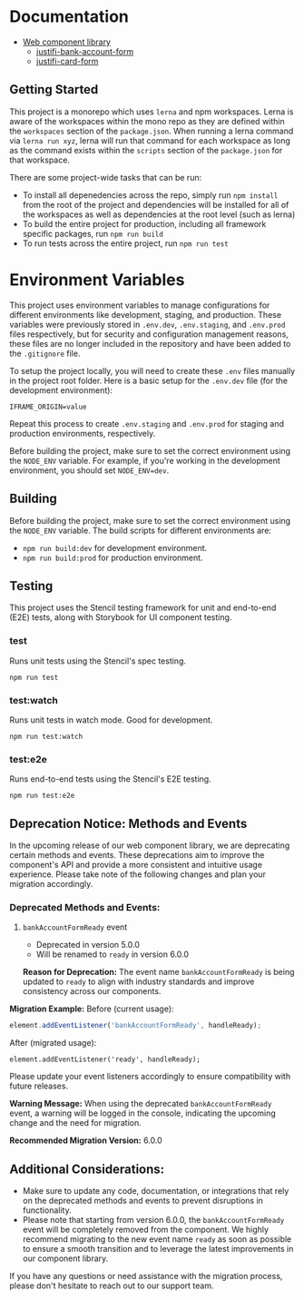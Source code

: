 # Documentation

- [Web component library](https://github.com/justifi-tech/web-component-library/tree/main/stencil-library)
  - [justifi-bank-account-form](https://github.com/justifi-tech/web-component-library/tree/main/stencil-library/src/components/bank-account-form#justifi-bank-account-form)
  - [justifi-card-form](https://github.com/justifi-tech/web-component-library/tree/main/stencil-library/src/components/card-form#justifi-card-form)

## Getting Started

This project is a monorepo which uses `lerna` and npm workspaces. Lerna is aware of the workspaces within the mono repo as they are defined within the `workspaces` section of the `package.json`. When running a lerna command via `lerna run xyz`, lerna will run that command for each workspace as long as the command exists within the `scripts` section of the `package.json` for that workspace.

There are some project-wide tasks that can be run:
- To install all depenedencies across the repo, simply run `npm install` from the root of the project and dependencies will be installed for all of the workspaces as well as dependencies at the root level (such as lerna)
- To build the entire project for production, including all framework specific packages, run `npm run build`
- To run tests across the entire project, run `npm run test`

# Environment Variables

This project uses environment variables to manage configurations for different environments like development, staging, and production. These variables were previously stored in `.env.dev`, `.env.staging`, and `.env.prod` files respectively, but for security and configuration management reasons, these files are no longer included in the repository and have been added to the `.gitignore` file.

To setup the project locally, you will need to create these `.env` files manually in the project root folder. Here is a basic setup for the `.env.dev` file (for the development environment):

`IFRAME_ORIGIN=value`

Repeat this process to create `.env.staging` and `.env.prod` for staging and production environments, respectively.

Before building the project, make sure to set the correct environment using the `NODE_ENV` variable. For example, if you're working in the development environment, you should set `NODE_ENV=dev`.

## Building

Before building the project, make sure to set the correct environment using the `NODE_ENV` variable. The build scripts for different environments are:

- `npm run build:dev` for development environment.
- `npm run build:prod` for production environment.


## Testing
This project uses the Stencil testing framework for unit and end-to-end (E2E) tests, along with Storybook for UI component testing.

### test

Runs unit tests using the Stencil's spec testing.

`npm run test`

### test:watch

Runs unit tests in watch mode. Good for development.

`npm run test:watch`

### test:e2e

Runs end-to-end tests using the Stencil's E2E testing.

`npm run test:e2e`

## Deprecation Notice: Methods and Events

In the upcoming release of our web component library, we are deprecating certain methods and events. These deprecations aim to improve the component's API and provide a more consistent and intuitive usage experience. Please take note of the following changes and plan your migration accordingly.

### Deprecated Methods and Events:

1. `bankAccountFormReady` event

   - Deprecated in version 5.0.0
   - Will be renamed to `ready` in version 6.0.0

   **Reason for Deprecation:**
   The event name `bankAccountFormReady` is being updated to `ready` to align with industry standards and improve consistency across our components.

**Migration Example:**
Before (current usage):

```javascript
element.addEventListener('bankAccountFormReady', handleReady);
```

After (migrated usage):

```
element.addEventListener('ready', handleReady);
```

Please update your event listeners accordingly to ensure compatibility with future releases.

**Warning Message:** When using the deprecated `bankAccountFormReady` event, a warning will be logged in the console, indicating the upcoming change and the need for migration.

**Recommended Migration Version:** 6.0.0

## Additional Considerations:

- Make sure to update any code, documentation, or integrations that rely on the deprecated methods and events to prevent disruptions in functionality.
- Please note that starting from version 6.0.0, the `bankAccountFormReady` event will be completely removed from the component.
  We highly recommend migrating to the new event name `ready` as soon as possible to ensure a smooth transition and to leverage the latest improvements in our component library.

If you have any questions or need assistance with the migration process, please don't hesitate to reach out to our support team.
